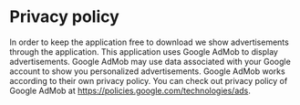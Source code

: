 # Privacy policy

In order to keep the application free to download we show advertisements through the application.
This application uses Google AdMob to display advertisements.
Google AdMob may use data associated with your Google account to show you personalized advertisements.
Google AdMob works according to their own privacy policy. You can check out privacy policy of Google AdMob at <a href="https://policies.google.com/technologies/ads">https://policies.google.com/technologies/ads</a>.
